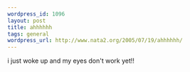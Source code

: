 ```yaml
--- 
wordpress_id: 1096
layout: post
title: ahhhhhh
tags: general
wordpress_url: http://www.nata2.org/2005/07/19/ahhhhhh/
---
```

i just woke up and my eyes don't work yet!!
